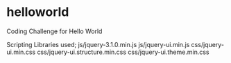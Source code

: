 # helloworld
Coding Challenge for Hello World

Scripting Libraries used;
js/jquery-3.1.0.min.js
js/jquery-ui.min.js
css/jquery-ui.min.css
css/jquery-ui.structure.min.css
css/jquery-ui.theme.min.css
